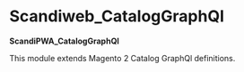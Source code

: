 # Scandiweb_CatalogGraphQl

**ScandiPWA_CatalogGraphQl** 

This module extends Magento 2 Catalog GraphQl definitions.
